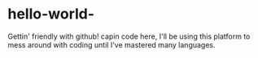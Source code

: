 # hello-world-
Gettin' friendly with github!
capin code here, I'll be using this platform to mess around with coding until I've mastered many languages.
